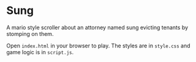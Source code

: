 # Sung
A mario style scroller about an attorney named sung evicting tenants by stomping on them.

Open `index.html` in your browser to play. The styles are in `style.css` and game logic is in `script.js`.
